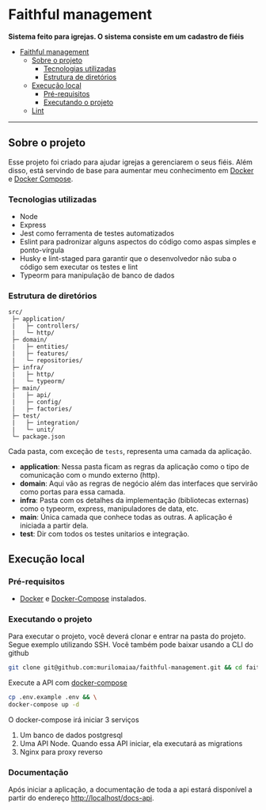 # Faithful management
**Sistema feito para igrejas. O sistema consiste em um cadastro de fiéis**

- [Faithful management](#faithful-management)
  - [Sobre o projeto](#sobre-o-projeto)
    - [Tecnologias utilizadas](#tecnologias-utilizadas)
    - [Estrutura de diretórios](#estrutura-de-diretórios)
  - [Execução local](#execução-local)
    - [Pré-requisitos](#pré-requisitos)
    - [Executando o projeto](#executando-o-projeto)
  - [Lint](#lint)

---

## Sobre o projeto
Esse projeto foi criado para ajudar igrejas a gerenciarem o seus fiéis. Além disso, está servindo de base para aumentar meu conhecimento em [Docker](./Dockerfile) e [Docker Compose](./docker-compose.yml).

### Tecnologias utilizadas
- Node
- Express
- Jest como ferramenta de testes automatizados
- Eslint para padronizar alguns aspectos do código como aspas simples e ponto-vírgula
- Husky e lint-staged para garantir que o desenvolvedor não suba o código sem executar os testes e lint
- Typeorm para manipulação de banco de dados


### Estrutura de diretórios

```
src/
 ├─ application/
 |   ├─ controllers/
 |   └─ http/
 ├─ domain/
 |   ├─ entities/
 |   ├─ features/
 |   └─ repositories/
 ├─ infra/
 |   ├─ http/
 |   └─ typeorm/
 ├─ main/
 |   ├─ api/
 |   ├─ config/
 |   ├─ factories/
 ├─ test/
 |   ├─ integration/
 |   └─ unit/
 └─ package.json
```

Cada pasta, com exceção de `tests`, representa uma camada da aplicação.

- **application**: Nessa pasta ficam as regras da aplicação como o tipo de comunicação com o mundo externo (http).
- **domain**: Aqui vão as regras de negócio além das interfaces que servirão como portas para essa camada.
- **infra**: Pasta com os detalhes da implementação (bibliotecas externas) como o typeorm, express, manipuladores de data, etc.
- **main**: Única camada que conhece todas as outras. A aplicação é iniciada a partir dela.
- **test**: Dir com todos os testes unitarios e integração.


## Execução local

### Pré-requisitos

- [Docker](https://docs.docker.com/get-docker/) e [Docker-Compose](https://docs.docker.com/compose/install/) instalados.

### Executando o projeto

Para executar o projeto, você deverá clonar e entrar na pasta do projeto. Segue exemplo utilizando SSH. Você também pode baixar usando a CLI do github

```sh
git clone git@github.com:murilomaiaa/faithful-management.git && cd faithful-management

```

Execute a API com [docker-compose](./docker-compose.yml)

```sh
cp .env.example .env && \
docker-compose up -d
```
O docker-compose irá iniciar 3 serviços
1. Um banco de dados postgresql
2. Uma API Node. Quando essa API iniciar, ela executará as migrations
3. Nginx para proxy reverso

### Documentação

Após iniciar a aplicação, a documentação de toda a api estará disponível a partir do endereço <http://localhost/docs-api>.

